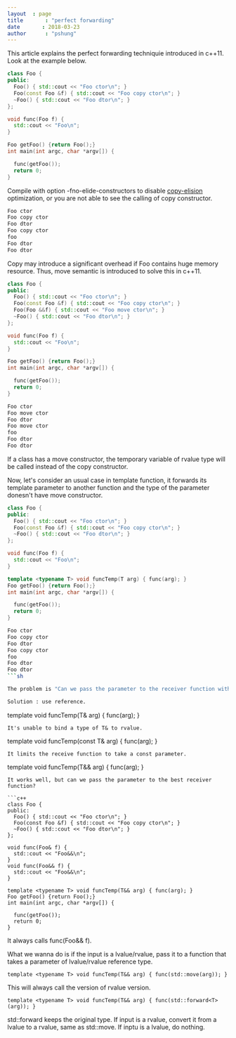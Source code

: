 ```yaml
---
layout	: page
title		: "perfect forwarding"
date       : 2018-03-23
author      : "pshung"
---
```


This article explains the perfect forwarding techniquie introduced in c++11.
Look at the example below.

```c++
class Foo {
public:
  Foo() { std::cout << "Foo ctor\n"; }
  Foo(const Foo &f) { std::cout << "Foo copy ctor\n"; }
  ~Foo() { std::cout << "Foo dtor\n"; }
};

void func(Foo f) {
  std::cout << "Foo\n";
}

Foo getFoo() {return Foo();}
int main(int argc, char *argv[]) {

  func(getFoo());
  return 0;
}
```
Compile with option -fno-elide-constructors to disable [copy-elision](https://en.wikipedia.org/wiki/Copy_elision) optimization, or you are not able to see the calling of copy constructor.
```sh
Foo ctor
Foo copy ctor
Foo dtor
Foo copy ctor
foo
Foo dtor
Foo dtor
```

Copy may introduce a significant overhead if Foo contains huge memory
resource. 
Thus, move semantic is introduced to solve this in c++11.

```c++
class Foo {
public:
  Foo() { std::cout << "Foo ctor\n"; }
  Foo(const Foo &f) { std::cout << "Foo copy ctor\n"; }
  Foo(Foo &&f) { std::cout << "Foo move ctor\n"; }
  ~Foo() { std::cout << "Foo dtor\n"; }
};

void func(Foo f) {
  std::cout << "Foo\n";
}

Foo getFoo() {return Foo();}
int main(int argc, char *argv[]) {

  func(getFoo());
  return 0;
}
```
```sh
Foo ctor
Foo move ctor
Foo dtor
Foo move ctor
foo
Foo dtor
Foo dtor
```
If a class has a move constructor, the temporary variable of rvalue type will be called instead of the copy constructor.

Now, let's consider an usual case in template function, it forwards its
template parameter to another function and the type of the parameter donesn't
have move constructor.

```c++
class Foo {
public:
  Foo() { std::cout << "Foo ctor\n"; }
  Foo(const Foo &f) { std::cout << "Foo copy ctor\n"; }
  ~Foo() { std::cout << "Foo dtor\n"; }
};

void func(Foo f) {
  std::cout << "Foo\n";
}

template <typename T> void funcTemp(T arg) { func(arg); }
Foo getFoo() {return Foo();}
int main(int argc, char *argv[]) {

  func(getFoo());
  return 0;
}
```
```sh
Foo ctor
Foo copy ctor
Foo dtor
Foo copy ctor
foo
Foo dtor
Foo dtor
```sh

The problem is "Can we pass the parameter to the receiver function without overhead?".

Solution : use reference.
```
template <typename T> void funcTemp(T& arg) { func(arg); }
```
It's unable to bind a type of T& to rvalue.

```
template <typename T> void funcTemp(const T& arg) { func(arg); }
```
It limits the receive function to take a const parameter.
```
template <typename T> void funcTemp(T&& arg) { func(arg); }
```
It works well, but can we pass the parameter to the best receiver function?

```c++
class Foo {
public:
  Foo() { std::cout << "Foo ctor\n"; }
  Foo(const Foo &f) { std::cout << "Foo copy ctor\n"; }
  ~Foo() { std::cout << "Foo dtor\n"; }
};

void func(Foo& f) {
  std::cout << "Foo&&\n";
}
void func(Foo&& f) {
  std::cout << "Foo&&\n";
}

template <typename T> void funcTemp(T&& arg) { func(arg); }
Foo getFoo() {return Foo();}
int main(int argc, char *argv[]) {

  func(getFoo());
  return 0;
}
```

It always calls func(Foo&& f).

What we wanna do is if the input is a lvalue/rvalue, pass it to a function that takes
a parameter of lvalue/rvalue reference type.

```
template <typename T> void funcTemp(T&& arg) { func(std::move(arg)); }
```

This will always call the version of rvalue version.
```
template <typename T> void funcTemp(T&& arg) { func(std::forward<T>(arg)); }
```
std::forward keeps the original type.
If input is a rvalue, convert it from a lvalue to a rvalue, same as std::move.
If inptu is a lvalue, do nothing.










